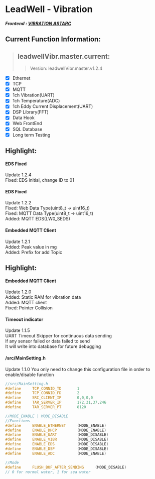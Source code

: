 # LeadWell - Vibration  
##### Frontend :  [VIBRATION ASTARC](http://vibr.astarc.tk/)  

## Current Function Information:  
> ## leadwellVibr.master.current:  
>> Version: leadwellVibr.master.v1.2.4  
- [x] Ethernet  
- [x] TCP  
- [x] MQTT  
- [x] 1ch Vibration(UART)  
- [x] 1ch Temperature(ADC)  
- [x] 1ch Eddy Current Displacement(UART)  
- [x] DSP Library(FFT)  
- [x] Data Hook  
- [x] Web FrontEnd  
- [x] SQL Database  
- [x] Long term Testing  

## Highlight: 
#### EDS Fixed    
Update 1.2.4  
Fixed: EDS initial, change ID to 01  
#### EDS Fixed    
Update 1.2.2  
Fixed: Web Data Type(uint8_t -> uint16_t)  
Fixed: MQTT Data Type(uint8_t -> uint16_t)  
Added: MQTT EDS(LW0_SEDS)  

#### Embedded MQTT Client    
Update 1.2.1  
Added: Peak value in mg  
Added: Prefix for add Topic  

## Highlight: 
#### Embedded MQTT Client    
Update 1.2.0  
Added: Static RAM for vibration data  
Added: MQTT client  
Fixed: Pointer Collision  

#### Timeout indicator  
Update 1.1.5  
UART Timeout Skipper for continuous data sending  
If any sensor failed or data failed to send  
It will write into database for future debugging  

#### /src/MainSetting.h  
Update 1.1.0
You only need to change this configuration file in order to enable/disable function  
```cpp  
//src/MainSetting.h
#define		TCP_CONNID_TD		1
#define		TCP_CONNID_FD		2
#define		SRC_CLIENT_IP		0,0,0,0	
#define		TAR_SERVER_IP		172,31,37,246
#define		TAR_SERVER_PT		8120

//MODE_ENABLE | MODE_DISABLE
//Functions
#define		ENABLE_ETHERNET		(MODE_ENABLE)
#define		ENABLE_DHCP			(MODE_ENABLE)
#define		ENABLE_UART			(MODE_DISABLE)
#define		ENABLE_VIBR			(MODE_DISABLE)
#define		ENABLE_EDS			(MODE_DISABLE)
#define		ENABLE_DSP			(MODE_DISABLE)
#define		ENABLE_ADC			(MODE_ENABLE)

//Mode
#define		FLUSH_BUF_AFTER_SENDING		(MODE_DISABLE)
// 0 for normal water, 1 for sea water
``` 